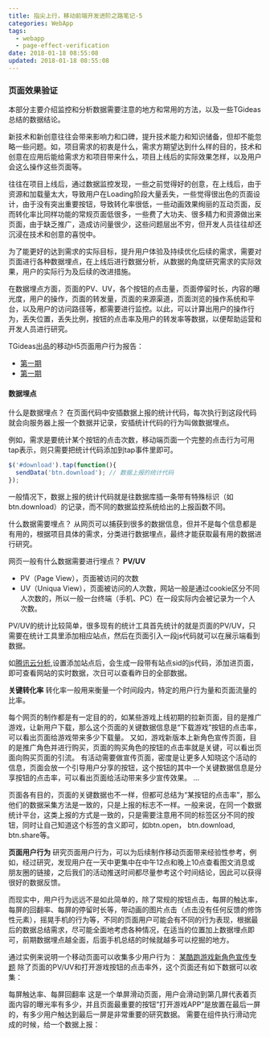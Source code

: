 ```yaml
---
title: 指尖上行，移动前端开发进阶之路笔记-5
categories: WebApp
tags:
  - webapp
  - page-effect-verification
date: 2018-01-18 08:55:08
updated: 2018-01-18 08:55:08
---
```


### 页面效果验证
本部分主要介绍监控和分析数据需要注意的地方和常用的方法，以及一些TGideas总结的数据结论。

新技术和新创意往往会带来影响力和口碑，提升技术能力和知识储备，但却不能忽略一些问题。如，项目需求的初衷是什么，需求方期望达到什么样的目的，技术和创意在应用后能给需求方和项目带来什么，项目上线后的实际效果怎样，以及用户会这么操作这些页面等。

往往在项目上线后，通过数据监控发现，一些之前觉得好的创意，在上线后，由于资源和加载量太大，导致用户在Loading阶段大量丢失，一些觉得很出色的页面设计，由于没有突出重要按钮，导致转化率很低，一些动画效果绚丽的互动页面，反而转化率比同样功能的常规页面低很多，一些费了大功夫、很多精力和资源做出来页面，由于缺乏推广，造成访问量很少，这些问题层出不穷，但开发人员往往却还沉浸在技术和创意的喜悦中。

为了能更好的达到需求的实际目标，提升用户体验及持续优化后续的需求，需要对页面进行各种数据埋点，在上线后进行数据分析，从数据的角度研究需求的实际效果，用户的实际行为及后续的改进措施。

在数据埋点方面，页面的PV、UV，各个按钮的点击量，页面停留时长，内容的曝光度，用户的操作，页面的转发量，页面的来源渠道，页面浏览的操作系统和平台，以及用户的访问路径等，都需要进行监控。以此，可以计算出用户的操作行为，丢失位置，丢失比例，按钮的点击率及用户的转发率等数据，以便帮助运营和开发人员进行研究。

TGideas出品的移动H5页面用户行为报告：
- [第一期](http://tgideas.qq.com/act/a20150428report/)
- [第一期](http://tgideas.qq.com/act/a20160309report/)

#### 数据埋点
什么是数据埋点？
在页面代码中安插数据上报的统计代码，每次执行到这段代码就会向服务器上报一个数据并记录，安插统计代码的行为叫做数据埋点。

例如，需求是要统计某个按钮的点击次数，移动端页面一个完整的点击行为可用tap表示，则只需要把统计代码添加到tap事件里即可。
```js
$('#download').tap(function(){
  sendData('btn.download'); // 数据上报的统计代码
});
```
一般情况下，数据上报的统计代码就是往数据库插一条带有特殊标识（如btn.download）的记录，而不同的数据监控系统给出的上报函数不同。

什么数据需要埋点？
从网页可以捕获到很多的数据信息，但并不是每个信息都是有用的，根据项目具体的需求，分类进行数据埋点，最终才能获取最有用的数据进行研究。

网页一般有什么数据需要进行埋点？
**PV/UV**
- PV（Page View），页面被访问的次数
- UV（Uniqua View），页面被访问的人次数，网站一般是通过cookie区分不同人次数的，所以一般一台终端（手机、PC）在一段实际内会被记录为一个人次数。

PV/UV的统计比较简单，很多现有的统计工具首先统计的就是页面的PV/UV，只需要在统计工具里添加相应站点，然后在页面引入一段js代码就可以在展示端看到数据。

如[腾讯云分析](http://mta.qq.com/h5),设置添加站点后，会生成一段带有站点sid的js代码，添加进页面，即可查看网站的实时数据，次日可以查看昨日的全部数据。

**关键转化率**
转化率一般用来衡量一个时间段内，特定的用户行为量和页面流量的比率。

每个网页的制作都是有一定目的的，如某些游戏上线初期的拉新页面，目的是推广游戏，让新用户下载，那么这个页面的关键数据信息是“下载游戏”按钮的点击率，可以看出页面给游戏带来多少下载量。
又如，游戏新版本上新角色宣传页面，目的是推广角色并进行购买，页面的购买角色的按钮的点击率就是关键，可以看出页面向购买页面的引流。
有活动需要做宣传页面，密度是让更多人知晓这个活动的信息，页面会放一个引导用户分享的按钮，这个按钮的其中一个关键数据信息是分享按钮的点击率，可以看出页面给活动带来多少宣传效果。
...

页面各有目的，页面的关键数据也不一样，但都可总结为“某按钮的点击率”，那么他们的数据采集方法是一致的，只是上报的标志不一样。一般来说，在同一个数据统计平台，这类上报的方式是一致的，只是需要注意用不同的标签区分不同的按钮，同时让自己知道这个标签的含义即可，如btn.open， btn.download, btn.share等。

**页面用户行为**
研究页面用户行为，可以为后续制作移动页面带来经验性参考，例如，经过研究，发现用户在一天中更集中在中午12点和晚上10点查看图文消息或朋友圈的链接，之后我们的活动推送时间都尽量参考这个时间结论，因此可以获得很好的数据反馈。

而现实中，用户行为远远不是如此简单的，除了常规的按钮点击，每屏的触达率，每屏的回翻率、每屏的停留时长等，带动画的图片点击（点击没有任何反馈的修饰性元素），摇晃手机的行为等，不同的页面用户可能会有不同的行为表现，根据最后的数据总结需求，尽可能全面地考虑各种情况，在适当的位置加上数据埋点即可，前期数据埋点越全面，后面手机总结的时候就越多可以挖掘的地方。

通过实例来说明一个移动页面可以收集多少用户行为：
[某酷跑游戏新角色宣传专题](http://pao.qq.com/act/a20150413jing/index.html)
除了页面的PV/UV和打开游戏按钮的点击率外，这个页面还有如下数据可以收集：

每屏触达率、每屏回翻率
这是一个单屏滑动页面，用户会滑动到第几屏代表着页面内容的曝光率有多少，并且页面最重要的按钮“打开游戏APP”是放置在最后一屏的，有多少用户触达到最后一屏是非常重要的研究数据。
需要在组件执行滑动完成的时候，给一个数据上报：
